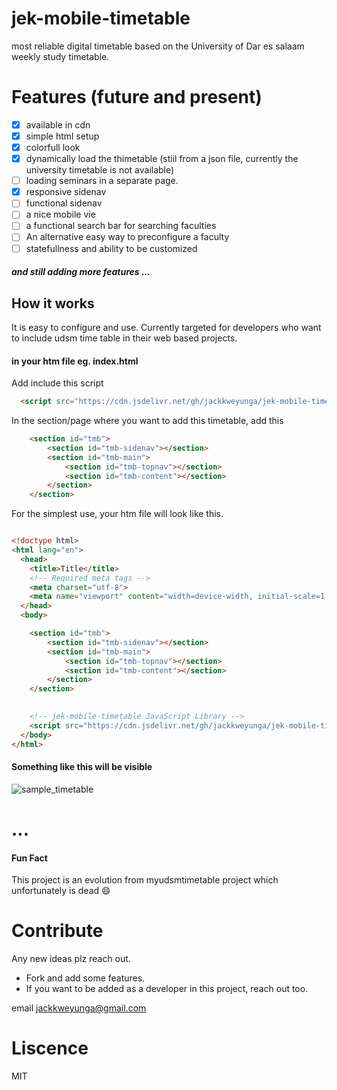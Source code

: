 # jek-mobile-timetable
most reliable digital timetable based on the University of Dar es salaam weekly study timetable.

# Features (future and present)

- [X] available in cdn
- [x] simple html setup
- [x] colorfull look
- [x] dynamically load the thimetable (stiil from a json file, currently the university timetable is not available)
- [ ] loading seminars in a separate page.
- [x] responsive sidenav 
- [ ] functional sidenav
- [ ] a nice mobile vie
- [ ] a functional search bar for searching faculties
- [ ] An alternative easy way to preconfigure a faculty 
- [ ] statefullness and ability to be customized

##### and still adding more features ...

## How it works
It is easy to configure and use. Currently targeted for developers who want to include udsm time table in their web based projects.

#### in your htm file eg. index.html

Add include this script
```html
  <script src="https://cdn.jsdelivr.net/gh/jackkweyunga/jek-mobile-timetable/dist/jek-mobile-tmb.js"></script>
```

In the section/page where you want to add this timetable, add this

```html
    <section id="tmb">
        <section id="tmb-sidenav"></section>
        <section id="tmb-main">
            <section id="tmb-topnav"></section>
            <section id="tmb-content"></section>
        </section>
    </section>
```

For the simplest use, your htm file will look like this.

```html

<!doctype html>
<html lang="en">
  <head>
    <title>Title</title>
    <!-- Required meta tags -->
    <meta charset="utf-8">
    <meta name="viewport" content="width=device-width, initial-scale=1, shrink-to-fit=no">
  </head>
  <body>

    <section id="tmb">
        <section id="tmb-sidenav"></section>
        <section id="tmb-main">
            <section id="tmb-topnav"></section>
            <section id="tmb-content"></section>
        </section>
    </section>

      
    <!-- jek-mobile-timetable JavaScript Library -->
    <script src="https://cdn.jsdelivr.net/gh/jackkweyunga/jek-mobile-timetable/dist/jek-mobile-tmb.js"></script>
  </body>
</html>

```

#### Something like this will be visible

![sample_timetable](https://user-images.githubusercontent.com/75433841/130313035-d4edfae6-a7be-44aa-b89a-130421fe935a.PNG)

# ...

#### Fun Fact
This project is an evolution from myudsmtimetable project which unfortunately is dead :smile:

# Contribute
Any new ideas plz reach out.
- Fork and add some features.
- If you want to be added as a developer in this project, reach out too.

email [jackkweyunga@gmail.com](https://jackkweyunga@gmail.com)

# Liscence
MIT
